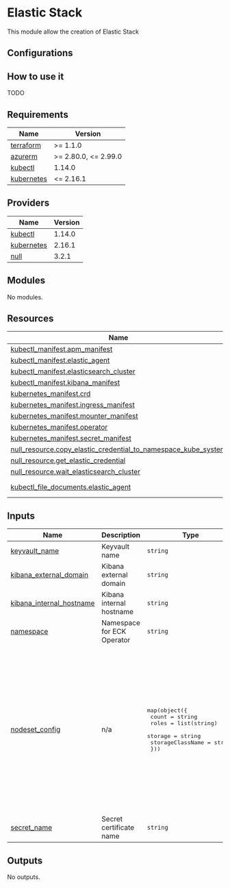# Elastic Stack

This module allow the creation of Elastic Stack

## Configurations

## How to use it

TODO

<!-- markdownlint-disable -->
<!-- BEGINNING OF PRE-COMMIT-TERRAFORM DOCS HOOK -->
## Requirements

| Name | Version |
|------|---------|
| <a name="requirement_terraform"></a> [terraform](#requirement\_terraform) | >= 1.1.0 |
| <a name="requirement_azurerm"></a> [azurerm](#requirement\_azurerm) | >= 2.80.0, <= 2.99.0 |
| <a name="requirement_kubectl"></a> [kubectl](#requirement\_kubectl) | 1.14.0 |
| <a name="requirement_kubernetes"></a> [kubernetes](#requirement\_kubernetes) | <= 2.16.1 |

## Providers

| Name | Version |
|------|---------|
| <a name="provider_kubectl"></a> [kubectl](#provider\_kubectl) | 1.14.0 |
| <a name="provider_kubernetes"></a> [kubernetes](#provider\_kubernetes) | 2.16.1 |
| <a name="provider_null"></a> [null](#provider\_null) | 3.2.1 |

## Modules

No modules.

## Resources

| Name | Type |
|------|------|
| [kubectl_manifest.apm_manifest](https://registry.terraform.io/providers/gavinbunney/kubectl/1.14.0/docs/resources/manifest) | resource |
| [kubectl_manifest.elastic_agent](https://registry.terraform.io/providers/gavinbunney/kubectl/1.14.0/docs/resources/manifest) | resource |
| [kubectl_manifest.elasticsearch_cluster](https://registry.terraform.io/providers/gavinbunney/kubectl/1.14.0/docs/resources/manifest) | resource |
| [kubectl_manifest.kibana_manifest](https://registry.terraform.io/providers/gavinbunney/kubectl/1.14.0/docs/resources/manifest) | resource |
| [kubernetes_manifest.crd](https://registry.terraform.io/providers/hashicorp/kubernetes/latest/docs/resources/manifest) | resource |
| [kubernetes_manifest.ingress_manifest](https://registry.terraform.io/providers/hashicorp/kubernetes/latest/docs/resources/manifest) | resource |
| [kubernetes_manifest.mounter_manifest](https://registry.terraform.io/providers/hashicorp/kubernetes/latest/docs/resources/manifest) | resource |
| [kubernetes_manifest.operator](https://registry.terraform.io/providers/hashicorp/kubernetes/latest/docs/resources/manifest) | resource |
| [kubernetes_manifest.secret_manifest](https://registry.terraform.io/providers/hashicorp/kubernetes/latest/docs/resources/manifest) | resource |
| [null_resource.copy_elastic_credential_to_namespace_kube_system](https://registry.terraform.io/providers/hashicorp/null/latest/docs/resources/resource) | resource |
| [null_resource.get_elastic_credential](https://registry.terraform.io/providers/hashicorp/null/latest/docs/resources/resource) | resource |
| [null_resource.wait_elasticsearch_cluster](https://registry.terraform.io/providers/hashicorp/null/latest/docs/resources/resource) | resource |
| [kubectl_file_documents.elastic_agent](https://registry.terraform.io/providers/gavinbunney/kubectl/1.14.0/docs/data-sources/file_documents) | data source |

## Inputs

| Name | Description | Type | Default | Required |
|------|-------------|------|---------|:--------:|
| <a name="input_keyvault_name"></a> [keyvault\_name](#input\_keyvault\_name) | Keyvault name | `string` | n/a | yes |
| <a name="input_kibana_external_domain"></a> [kibana\_external\_domain](#input\_kibana\_external\_domain) | Kibana external domain | `string` | n/a | yes |
| <a name="input_kibana_internal_hostname"></a> [kibana\_internal\_hostname](#input\_kibana\_internal\_hostname) | Kibana internal hostname | `string` | n/a | yes |
| <a name="input_namespace"></a> [namespace](#input\_namespace) | Namespace for ECK Operator | `string` | `"elastic-system"` | no |
| <a name="input_nodeset_config"></a> [nodeset\_config](#input\_nodeset\_config) | n/a | <pre>map(object({<br>    count            = string<br>    roles            = list(string)<br>    storage          = string<br>    storageClassName = string<br>  }))</pre> | <pre>{<br>  "default": {<br>    "count": 1,<br>    "roles": [<br>      "master",<br>      "data",<br>      "data_content",<br>      "data_hot",<br>      "data_warm",<br>      "data_cold",<br>      "data_frozen",<br>      "ingest",<br>      "ml",<br>      "remote_cluster_client",<br>      "transform"<br>    ],<br>    "storage": "5Gi",<br>    "storageClassName": "standard"<br>  }<br>}</pre> | no |
| <a name="input_secret_name"></a> [secret\_name](#input\_secret\_name) | Secret certificate name | `string` | n/a | yes |

## Outputs

No outputs.
<!-- END OF PRE-COMMIT-TERRAFORM DOCS HOOK -->
